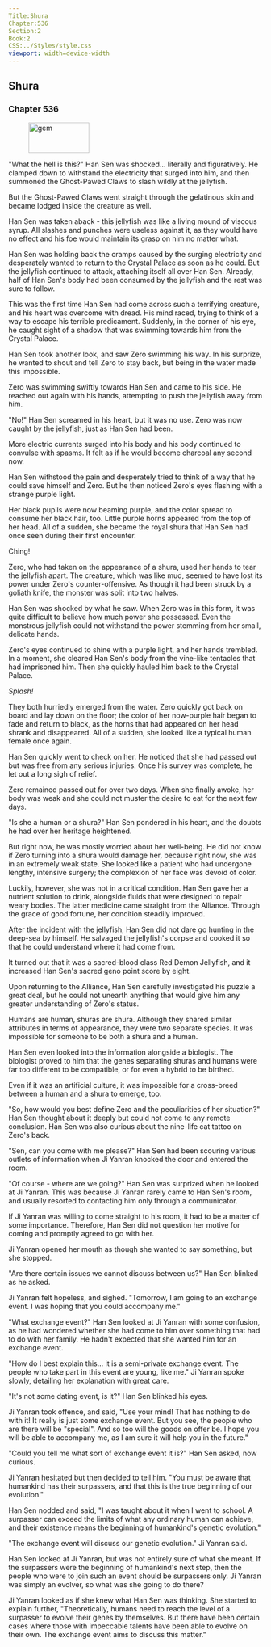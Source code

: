 ```yaml
---
Title:Shura 
Chapter:536 
Section:2 
Book:2 
CSS:../Styles/style.css 
viewport: width=device-width
---
```

  
## Shura
### Chapter 536
  
<figure>
	<img src="../Images/gem.gif" alt="gem" id="gem" width="120" height="60" />
</figure>
  

  
"What the hell is this?" Han Sen was shocked... literally and figuratively. He clamped down to withstand the electricity that surged into him, and then summoned the Ghost-Pawed Claws to slash wildly at the jellyfish.

But the Ghost-Pawed Claws went straight through the gelatinous skin and became lodged inside the creature as well.

Han Sen was taken aback - this jellyfish was like a living mound of viscous syrup. All slashes and punches were useless against it, as they would have no effect and his foe would maintain its grasp on him no matter what.

Han Sen was holding back the cramps caused by the surging electricity and desperately wanted to return to the Crystal Palace as soon as he could. But the jellyfish continued to attack, attaching itself all over Han Sen. Already, half of Han Sen's body had been consumed by the jellyfish and the rest was sure to follow.

This was the first time Han Sen had come across such a terrifying creature, and his heart was overcome with dread. His mind raced, trying to think of a way to escape his terrible predicament. Suddenly, in the corner of his eye, he caught sight of a shadow that was swimming towards him from the Crystal Palace.

Han Sen took another look, and saw Zero swimming his way. In his surprize, he wanted to shout and tell Zero to stay back, but being in the water made this impossible.

Zero was swimming swiftly towards Han Sen and came to his side. He reached out again with his hands, attempting to push the jellyfish away from him.

"No!" Han Sen screamed in his heart, but it was no use. Zero was now caught by the jellyfish, just as Han Sen had been.

More electric currents surged into his body and his body continued to convulse with spasms. It felt as if he would become charcoal any second now.

Han Sen withstood the pain and desperately tried to think of a way that he could save himself and Zero. But he then noticed Zero's eyes flashing with a strange purple light.

Her black pupils were now beaming purple, and the color spread to consume her black hair, too. Little purple horns appeared from the top of her head. All of a sudden, she became the royal shura that Han Sen had once seen during their first encounter.

Ching!

Zero, who had taken on the appearance of a shura, used her hands to tear the jellyfish apart. The creature, which was like mud, seemed to have lost its power under Zero's counter-offensive. As though it had been struck by a goliath knife, the monster was split into two halves.

Han Sen was shocked by what he saw. When Zero was in this form, it was quite difficult to believe how much power she possessed. Even the monstrous jellyfish could not withstand the power stemming from her small, delicate hands.

Zero's eyes continued to shine with a purple light, and her hands trembled. In a moment, she cleared Han Sen's body from the vine-like tentacles that had imprisoned him. Then she quickly hauled him back to the Crystal Palace.

*Splash!*

They both hurriedly emerged from the water. Zero quickly got back on board and lay down on the floor; the color of her now-purple hair began to fade and return to black, as the horns that had appeared on her head shrank and disappeared. All of a sudden, she looked like a typical human female once again.

Han Sen quickly went to check on her. He noticed that she had passed out but was free from any serious injuries. Once his survey was complete, he let out a long sigh of relief.

Zero remained passed out for over two days. When she finally awoke, her body was weak and she could not muster the desire to eat for the next few days.

"Is she a human or a shura?" Han Sen pondered in his heart, and the doubts he had over her heritage heightened.

But right now, he was mostly worried about her well-being. He did not know if Zero turning into a shura would damage her, because right now, she was in an extremely weak state. She looked like a patient who had undergone lengthy, intensive surgery; the complexion of her face was devoid of color.

Luckily, however, she was not in a critical condition. Han Sen gave her a nutrient solution to drink, alongside fluids that were designed to repair weary bodies. The latter medicine came straight from the Alliance. Through the grace of good fortune, her condition steadily improved.

After the incident with the jellyfish, Han Sen did not dare go hunting in the deep-sea by himself. He salvaged the jellyfish's corpse and cooked it so that he could understand where it had come from.

It turned out that it was a sacred-blood class Red Demon Jellyfish, and it increased Han Sen's sacred geno point score by eight.

Upon returning to the Alliance, Han Sen carefully investigated his puzzle a great deal, but he could not unearth anything that would give him any greater understanding of Zero's status.

Humans are human, shuras are shura. Although they shared similar attributes in terms of appearance, they were two separate species. It was impossible for someone to be both a shura and a human.

Han Sen even looked into the information alongside a biologist. The biologist proved to him that the genes separating shuras and humans were far too different to be compatible, or for even a hybrid to be birthed.

Even if it was an artificial culture, it was impossible for a cross-breed between a human and a shura to emerge, too.

"So, how would you best define Zero and the peculiarities of her situation?" Han Sen thought about it deeply but could not come to any remote conclusion. Han Sen was also curious about the nine-life cat tattoo on Zero's back.

"Sen, can you come with me please?" Han Sen had been scouring various outlets of information when Ji Yanran knocked the door and entered the room.

"Of course - where are we going?" Han Sen was surprized when he looked at Ji Yanran. This was because Ji Yanran rarely came to Han Sen's room, and usually resorted to contacting him only through a communicator.

If Ji Yanran was willing to come straight to his room, it had to be a matter of some importance. Therefore, Han Sen did not question her motive for coming and promptly agreed to go with her.

Ji Yanran opened her mouth as though she wanted to say something, but she stopped.

"Are there certain issues we cannot discuss between us?" Han Sen blinked as he asked.

Ji Yanran felt hopeless, and sighed. "Tomorrow, I am going to an exchange event. I was hoping that you could accompany me."

"What exchange event?" Han Sen looked at Ji Yanran with some confusion, as he had wondered whether she had come to him over something that had to do with her family. He hadn't expected that she wanted him for an exchange event.

"How do I best explain this... it is a semi-private exchange event. The people who take part in this event are young, like me." Ji Yanran spoke slowly, detailing her explanation with great care.

"It's not some dating event, is it?" Han Sen blinked his eyes.

Ji Yanran took offence, and said, "Use your mind! That has nothing to do with it! It really is just some exchange event. But you see, the people who are there will be "special". And so too will the goods on offer be. I hope you will be able to accompany me, as I am sure it will help you in the future."

"Could you tell me what sort of exchange event it is?" Han Sen asked, now curious.

Ji Yanran hesitated but then decided to tell him. "You must be aware that humankind has their surpassers, and that this is the true beginning of our evolution."

Han Sen nodded and said, "I was taught about it when I went to school. A surpasser can exceed the limits of what any ordinary human can achieve, and their existence means the beginning of humankind's genetic evolution."

"The exchange event will discuss our genetic evolution." Ji Yanran said.

Han Sen looked at Ji Yanran, but was not entirely sure of what she meant. If the surpassers were the beginning of humankind's next step, then the people who were to join such an event should be surpassers only. Ji Yanran was simply an evolver, so what was she going to do there?

Ji Yanran looked as if she knew what Han Sen was thinking. She started to explain further, "Theoretically, humans need to reach the level of a surpasser to evolve their genes by themselves. But there have been certain cases where those with impeccable talents have been able to evolve on their own. The exchange event aims to discuss this matter."